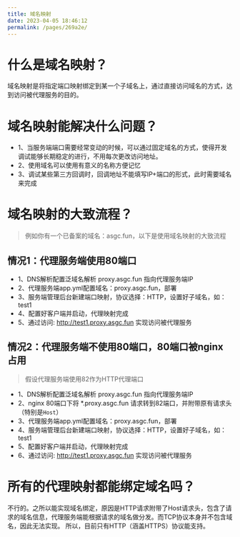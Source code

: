 ```yaml
---
title: 域名映射
date: 2023-04-05 18:46:12
permalink: /pages/269a2e/
---
```


# 什么是域名映射？
域名映射是将指定端口映射绑定到某一个子域名上，通过直接访问域名的方式，达到访问被代理服务的目的。

# 域名映射能解决什么问题？
- 1、当服务端端口需要经常变动的时候，可以通过固定域名的方式，使得开发调试能够长期稳定的进行，不用每次更改访问地址。
- 2、使用域名可以使用有意义的名称方便记忆
- 3、调试某些第三方回调时，回调地址不能填写IP+端口的形式，此时需要域名来完成

# 域名映射的大致流程？
> 例如你有一个已备案的域名：asgc.fun，以下是使用域名映射的大致流程

## 情况1：代理服务端使用80端口
- 1、DNS解析配置泛域名解析 proxy.asgc.fun 指向代理服务端IP
- 2、代理服务端app.yml配置域名：proxy.asgc.fun，部署
- 3、服务端管理后台新建端口映射，协议选择：HTTP，设置好子域名，如：test1
- 4、配置好客户端并启动，代理映射完成
- 5、通过访问: http://test1.proxy.asgc.fun 实现访问被代理服务

## 情况2：代理服务端不使用80端口，80端口被nginx占用
> 假设代理服务端使用82作为HTTP代理端口

- 1、DNS解析配置泛域名解析 proxy.asgc.fun 指向代理服务端IP
- 2、nginx 80端口下将 *.proxy.asgc.fun 请求转到82端口，并附带原有请求头（特别是`Host`）
- 3、代理服务端app.yml配置域名：proxy.asgc.fun，部署
- 4、服务端管理后台新建端口映射，协议选择：HTTP，设置好子域名，如：test1
- 5、配置好客户端并启动，代理映射完成
- 6、通过访问: http://test1.proxy.asgc.fun 实现访问被代理服务

# 所有的代理映射都能绑定域名吗？
不行的。之所以能实现域名绑定，原因是HTTP请求附带了Host请求头，包含了请求的域名信息，代理服务端能根据请求的域名做分发。而TCP协议本身并不包含域名，因此无法实现。
所以，目前只有HTTP（涵盖HTTPS）协议能支持。

